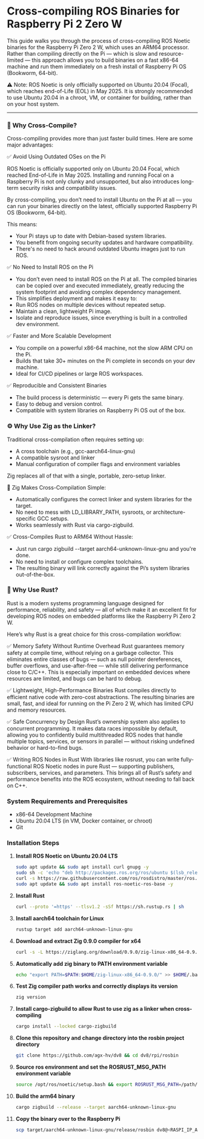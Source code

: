 # Cross-compiling ROS Binaries for Raspberry Pi 2 Zero W

This guide walks you through the process of cross-compiling ROS Noetic binaries for the Raspberry Pi Zero 2 W, which uses an ARM64 processor. Rather than compiling directly on the Pi — which is slow and resource-limited — this approach allows you to build binaries on a fast x86-64 machine and run them immediately on a fresh install of Raspberry Pi OS (Bookworm, 64-bit).

⚠️ Note: ROS Noetic is only officially supported on Ubuntu 20.04 (Focal), which reaches end-of-Life (EOL) in May 2025. It is strongly recommended to use Ubuntu 20.04 in a chroot, VM, or container for building, rather than on your host system.

---
### 🚀 Why Cross-Compile?

Cross-compiling provides more than just faster build times. Here are some major advantages:

✅ Avoid Using Outdated OSes on the Pi

ROS Noetic is officially supported only on Ubuntu 20.04 Focal, which reached End-of-Life in May 2025. Installing and running Focal on a Raspberry Pi is not only clunky and unsupported, but also introduces long-term security risks and compatibility issues.

By cross-compiling, you don’t need to install Ubuntu on the Pi at all — you can run your binaries directly on the latest, officially supported Raspberry Pi OS (Bookworm, 64-bit).

This means:
- Your Pi stays up to date with Debian-based system libraries.
- You benefit from ongoing security updates and hardware compatibility.
- There's no need to hack around outdated Ubuntu images just to run ROS.

✅ No Need to Install ROS on the Pi
- You don’t even need to install ROS on the Pi at all. The compiled binaries can be copied over and executed immediately, greatly reducing the system footprint and avoiding complex dependency management.
- This simplifies deployment and makes it easy to:
- Run ROS nodes on multiple devices without repeated setup.
- Maintain a clean, lightweight Pi image.
- Isolate and reproduce issues, since everything is built in a controlled dev environment.

✅ Faster and More Scalable Development
- You compile on a powerful x86-64 machine, not the slow ARM CPU on the Pi.
- Builds that take 30+ minutes on the Pi complete in seconds on your dev machine.
- Ideal for CI/CD pipelines or large ROS workspaces.

✅ Reproducible and Consistent Binaries
- The build process is deterministic — every Pi gets the same binary.
- Easy to debug and version control.
- Compatible with system libraries on Raspberry Pi OS out of the box.

### ⚙️ Why Use Zig as the Linker?
Traditional cross-compilation often requires setting up:

- A cross toolchain (e.g., gcc-aarch64-linux-gnu)
- A compatible sysroot and linker
- Manual configuration of compiler flags and environment variables

Zig replaces all of that with a single, portable, zero-setup linker.

🔧 Zig Makes Cross-Compilation Simple:
- Automatically configures the correct linker and system libraries for the target.
- No need to mess with LD_LIBRARY_PATH, sysroots, or architecture-specific GCC setups.
- Works seamlessly with Rust via cargo-zigbuild.

✅ Cross-Compiles Rust to ARM64 Without Hassle:
- Just run cargo zigbuild --target aarch64-unknown-linux-gnu and you're done.
- No need to install or configure complex toolchains.
- The resulting binary will link correctly against the Pi’s system libraries out-of-the-box.

### 🦀 Why Use Rust?
Rust is a modern systems programming language designed for performance, reliability, and safety — all of which make it an excellent fit for developing ROS nodes on embedded platforms like the Raspberry Pi Zero 2 W.

Here’s why Rust is a great choice for this cross-compilation workflow:

✅ Memory Safety Without Runtime Overhead
Rust guarantees memory safety at compile time, without relying on a garbage collector. This eliminates entire classes of bugs — such as null pointer dereferences, buffer overflows, and use-after-free — while still delivering performance close to C/C++. This is especially important on embedded devices where resources are limited, and bugs can be hard to debug.

✅ Lightweight, High-Performance Binaries
Rust compiles directly to efficient native code with zero-cost abstractions. The resulting binaries are small, fast, and ideal for running on the Pi Zero 2 W, which has limited CPU and memory resources.

✅ Safe Concurrency by Design
Rust’s ownership system also applies to concurrent programming. It makes data races impossible by default, allowing you to confidently build multithreaded ROS nodes that handle multiple topics, services, or sensors in parallel — without risking undefined behavior or hard-to-find bugs.

✅ Writing ROS Nodes in Rust
With libraries like rosrust, you can write fully-functional ROS Noetic nodes in pure Rust — supporting publishers, subscribers, services, and parameters. This brings all of Rust’s safety and performance benefits into the ROS ecosystem, without needing to fall back on C++.


### System Requirements and Prerequisites

- x86-64 Development Machine
- Ubuntu 20.04 LTS (in VM, Docker container, or chroot)
- Git

### Installation Steps

1. **Install ROS Noetic on Ubuntu 20.04 LTS**
    ```bash
    sudo apt update && sudo apt install curl gnupg -y
    sudo sh -c 'echo "deb http://packages.ros.org/ros/ubuntu $(lsb_release -sc) main" > /etc/apt/sources.list.d/ros-latest.list'
    curl -s https://raw.githubusercontent.com/ros/rosdistro/master/ros.asc | sudo apt-key add -
    sudo apt update && sudo apt install ros-noetic-ros-base -y
    
2. **Install Rust**
    ```bash
    curl --proto '=https' --tlsv1.2 -sSf https://sh.rustup.rs | sh

3. **Install aarch64 toolchain for Linux**
    ```bash
    rustup target add aarch64-unknown-linux-gnu 

4. **Download and extract Zig 0.9.0 compiler for x64**
    ```bash
    curl -s -L https://ziglang.org/download/0.9.0/zig-linux-x86_64-0.9.0.tar.xz | tar xvJ -C ~

5. **Automatically add zig binary to PATH environment variable**
    ```bash
    echo "export PATH=$PATH:$HOME/zig-linux-x86_64-0.9.0/" >> $HOME/.bashrc && source $HOME/.bashrc

6. **Test Zig compiler path works and correctly displays its version**
    ```bash
    zig version

7. **Install cargo-zigbuild to allow Rust to use zig as a linker when cross-compiling**
    ```bash
    cargo install --locked cargo-zigbuild 

8. **Clone this repository and change directory into the rosbin project directory**
    ```bash
    git clone https://github.com/agx-hv/dv8 && cd dv8/rpi/rosbin

9. **Source ros environment and set the ROSRUST_MSG_PATH environment variable**
    ```bash
    source /opt/ros/noetic/setup.bash && export ROSRUST_MSG_PATH=/path/to/directory/containing/bumperbot_controller

10. **Build the arm64 binary**
    ```bash
    cargo zigbuild --release --target aarch64-unknown-linux-gnu

11. **Copy the binary over to the Raspberry Pi**
    ```bash
    scp target/aarch64-unknown-linux-gnu/release/rosbin dv8@<RASPI_IP_ADDRESS>:~/


